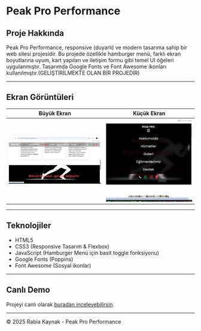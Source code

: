 # Peak Pro Performance


## Proje Hakkında

Peak Pro Performance, responsive (duyarlı) ve modern tasarıma sahip bir web sitesi projesidir. Bu projede özellikle hamburger menü, farklı ekran boyutlarına uyum, kart yapıları ve iletişim formu gibi temel UI öğeleri uygulanmıştır. Tasarımda Google Fonts ve Font Awesome ikonları kullanılmıştır.(GELİŞTİRİLMEKTE OLAN BİR PROJEDİR)

---

## Ekran Görüntüleri

| Büyük Ekran                            | Küçük Ekran                           |
|----------------------------------------|---------------------------------------|
| ![Büyük Ekran](./web.png)              | ![Küçük Ekran](./mobile.png)          |

---

## Teknolojiler

- HTML5  
- CSS3 (Responsive Tasarım & Flexbox)  
- JavaScript (Hamburger Menü için basit toggle fonksiyonu)  
- Google Fonts (Poppins)  
- Font Awesome (Sosyal ikonlar)

---



## Canlı Demo

Projeyi canlı olarak [buradan inceleyebilirsin](https://frabiakaynak.github.io/Peak-Pro-Performance/).

---



© 2025 Rabia Kaynak - Peak Pro Performance
